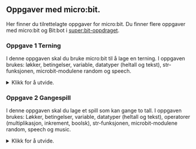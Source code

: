 ## Oppgaver med micro:bit.

Her finner du tilrettelagte oppgaver for micro:bit. Du finner flere oppgaver med micro:bit og Bit:bot i [super:bit-oppdraget](https://github.com/oivron/komme-i-gang-microbit).

### Oppgave 1 Terning

I denne oppgaven skal du bruke micro:bit til å lage en terning. I oppgaven brukes: løkker, betingelser, variable, datatyper (heltall og tekst), str-funksjonen, microbit-modulene random og speech.

<details>
<summary>Klikk for å utvide.</summary>

Utstyr: micro:bit, buzzer/hodetelefoner/høyttalere, ledninger.

I denne oppgaven skal du lage en terning. Når terningen ristes, skal den vise antallet på micro:bit-skjemen og lese det med tekst-til-tale. Når terningen for eksempel viser 3, vil det stå 3 på skjermen samtidig som talesyntesen leser tallet på engelsk. Det finnes ingen norsk stemme. Tekst-til-tale på micro:bit er ikke ferdig utviklet og er ganske dårlig. Men det er morsomt å bruke den likevel.

Vi kan ikke kaste micro:biten slik vi kaster en terning. Men micro:bit reagerer på bevegelse, så i stedet kan vi riste den. For at vi skal kunne bruke både tekst-til-tale og bevegelse på micro:bit, trenger vi to ekstra moduler, nemlig speech og random. Vi legger import-setninger for de modulene vi trenger helt først i koden. Husk at du også trenger selve micro:bit-modulen.

Bruk en while-løkke slik at programmet ditt kjører uendelig:

```
while True:
```

Inne i while-løkka trenger du en instruksjon som sier noe om hva som skal skje hvis micro:bit ristes (shake). Da passer det å bruke en if-setning. Det at micro:bit reagerer på bevegelse, betyr at den har en bevegelsessensor eller et akselerometer. Koden du trenger ser slik ut:

```
if accelerometer.was_gesture("shake"):
```

Hva er det som skal skje når du rister micro:bit? Jo, vi vil at micro:bit skal velge et tilfeldig tall fra 1 til 6. Det er jo slik en terning virker. Nå kan du bruke de mulighetene som ligger i modulen random. Og så trenger du en variabel. En variabel brukes til å lagre verdier, for eksempel et tall. En variabel har et passende navn som du bestemmer selv, og en verdi. Her kan det passe bra å kalle variabelen for antall. Du trenger en instruksjon som lager et tilfeldig tall mellom 1 og 6, og som lagrer det i variabelen antall:

```
antall = random.randint(1, 6)
```

Hva er det som mangler nå? Jo, du må sørge for at tallet leses opp og vises på micro:bit. Nå trenger du modulen speech. For at micro:bit skal lese opp tallet med tekst-itl-tale, kan du bruke instruksjonen:

```
speech.say(str(antall))
```

Legg merke til at du må ha str foran variabelen antall. Dette kommer av at variabler kan lagre ulike typer data, for eksempel tekst og tall. Typen som variabelen antall lagrer, er tall. Men det vi skal få lest opp med talesyntesen, må være av typen tekst. Så du må bruke en funksjon som kalles str for å konvertere variabelen antall fra tall til tekst:

Det siste du skal gjøre er å vise variabelen antall på LED-matrisen. Det er en ganske grei instruksjon og den ser slik ut:


```
display.show(antall)
```

Husk at du må bruke innrykk, både i while-løkka og i if-setningen!

#### Løsningsforslag

  <details>
<summary>Klikk for å utvide.</summary>
    
```
from micro:bit import *
import speech
import random

while True:
  if accelerometer.was_gesture("shake"):
    antall = random.randint(1, 6)
    speech.say(str(antall))
    display.show(antall)
```
    
</details>
</details>

### Oppgave 2 Gangespill

I denne oppgaven skal du lage et spill som kan gange to tall. I oppgaven brukes: Løkker, betingelser, variable, datatyper (heltall og tekst), operatorer (multiplikasjon, inkrement, boolsk), str-funksjonen, microbit-modulene random, speech og music.

<details>
<summary>Klikk for å utvide.</summary>

Utstyr: micro:bit, høyttalere.

I denne oppgaven skal du lage et gangespill. Når du rister microbit skal du få beskjed om å gange to tall mellom 1 og 9. For å oppgi svar, skal du angi tierne ved å trykke knapp A og enerne ved å trykke på knapp B. Hvis du får beskjed om å gange 3 og 9 (som er 27), skal du trykke 2 ganger på knapp A og 7 ganger på B. For å sende svaret, skal du snu microbit opp ned. Du skal så få beskjed om du svarte riktig eller galt.

I tillegg til selve microbit-modulen, trenger du modulene random, speech og music til denne oppgaven. Du må derfor starte programmet med flere import-setninger:

```
from microbit import *
import random
import speech
import music
```

Du trenger en while-løkke slik at du kan spille spillet flere ganger. Den skal inneholde resten av programkoden du skal lage. Deretter må du ha flere betingelser som dekker alle hendelsene i programmet ditt (riste, trykke på knapp A, trykke på knapp B og snu opp ned). Spillet begynner ved at microbit gir deg to tall når du rister den. Du kan bruke metoden accelerometer.was_gesture for å finne ut om microbiten ristes. Så den første betingelsen inne i while-løkka blir:

```
while True:
    if accelerometer.was_gesture("shake"):
```

Hva må du ha inne i if-setningen? Hva skal skje når microbit ristes? Det første du trenger, er to variable som tar vare på de to tallene microbit lager når du rister den. Kall dem gjerne faktor1 og faktor2. Disse må så få en tilfeldig verdi mellom 1 og 9. Til det kan du bruke metoden random.randint:

```
faktor1 = random.randint(1, 9)
faktor2 = random.randint(1, 9)
```

Så trenger du to variabler som skal ta vare på svaret du gir, det vil si antall ganger du trykker på knapp A og antall ganger på knapp B. Du kan kalle dem tiere og enere. Dessuten må du si at tierne og enerne skal ha verdien 0 til å begynne med. Det er viktig fordi vi må være sikre på at verdien nullstilles mellom hver gang du spiller gangespillet. Hvordan skal du skrive dette i programmet ditt?

Du trenger enda en variabel. Du må ha en som tar vare på tallet du får når faktor1 og faktor2 ganges. Denne variabelen kan du kalle produkt. Siden Python er ganske god i matematikk, kan du enkelt regne ut det ved hjelpe av * (stjerne). Det blir altså variabelen produkt som tar vare på det riktige svaret. Hvordan skal du skrive dette uttrykket?

Det neste som skal skje, er at spillet gir beskjed om hvilke to tall som skal ganges (faktor1 og faktor2). Det går an å vise dette både på microbit-skjermen og med tekst-til-tale. Du trenger ikke vise det på skjermen hvis du ikke vil, men det kan kanskje være lurt hvis noen seende skal spille spillet du lager. Seende er ikke så flinke til å forstå tekst-til-tale. For å vise tallene på microbit-skjermen, bruker du metoden display.scroll. Men det er et problem. Du kan ikke vise faktor1 og faktor2 på skjermen siden de er av typen heltall. Du kan bare vise tekst. Så du må gjøre om fra heltall til tekst før du sender dem til skjermen. Til det kan du bruke en funksjon som heter str:

```
display.scroll(str(faktor1) + " x " + str(faktor2))
```

For å høre tallene med tekst-til-tale, bruker du metoden speech-say. Også her må du først gjøre om til tekst:

```
speech.say(str(faktor1) + "and" + str(faktor2))
```

Så langt har du bestemt hva som skal skje inne i den første if-setningen, altså når microbit ristes. Husk innrykk! Nå skal du sørge for at spilleren kan gi et svar når spillet ber spilleren gange to tall. Vi må bygge videre på if-setningen med elif. Som vi sa til å begynne med, så skal knapp A brukes til å angi tierne, mens B skal brukes til enerne. Så hvis svaret er 27, blir det 2 trykk på A og 7 på B. Dette krever ikke så mye å programkode. Hvilken metode må du bruke for å registrere antall ganger knapp A og B blir trykket? Du trenger en elif-setning for hver av dem. Antall trykk lagrer du i variablene tiere og enere. Det går an å skrive dette slik: tiere = tiere + 1. Det betyr at variablelen tiere skal være lik den gamle verdien av tiere pluss 1. Men i Python kan vi skrive dette veldig elegant slik:

```
tiere += 1
```

For enerne blir det tilsvarende. Så langt har spilleren fått beskjed om å gange to tall, og har svart ved å trykke et visst antall ganger er på A og B.

Nå må programmet sammenligne svaret fra spilleren med variabelen produkt. Og så må spilleren får beskjed om svaret var riktig eller galt. Dette kan du gjøre med en siste elif-setning. Tidligere har du brukt betingelser for risting og trykk på knapp A eller B. Nå skal du bruke en betingelse som dekker tilfellet med å snu microbit opp ned. Du kan bruke metoden accelerometer.was_gesture til dette:

```
elif accelerometer.was_gesture("face down")
```

Programmet vet allerede hvor mange ganger spilleren har trykket på knapp A og B (tiere og enere). Men spillet vet ennå ikke hva avgitt svar er. Du trenger en variabel som tar vare på dette tallet. Kall den gjerne svar. Hvordan kan du regne ut dette tallet.

Det er nødvendig med noen flere instruksjoner. Du må sammenligne variablene svar og produkt. Er de identiske, er svaret riktig. Hvis ikke, er svaret galt. Her skal du bruke både talesyntese og musikk for å gi beskjed til spilleren om det ble riktig eller galt. Du trenger to betingelser til dette, if og else. De må ligge inne i den siste elif-betingelsen du laget. I if-setningen skal vi sammenligne variablene svar og produkt. Det kan vi gjøre ved bruk av to likhetstegn (svar == produkt). Betingelsen er at svar og produkt er like. Det vil altså si at spilleren har svart riktig. Men hvis svaret ikke er riktig, så må det være galt. Derfor kan du bruke else og ikke elif. Bruk følgende kode og fyll ut det som skal være inne i else-betingelsen:


```
if svar == produkt:
    music.play(music.JUMP_UP)
    speech.say("Correct answer")
else:
    # Spill melodien WAWAWAWAA
    # La tekst-til-tale lese "Wrong answer"
```

Dette ble et ganske langt program med mange forskjellige instruksjoner. Husk riktig innrykk! Hvis ikke krasjer programmet.

#### Løsningsforslag

<details>
<summary>Klikk for å utvide.</summary>

```
from microbit import *
import random
import speech
import music

while True:
    if accelerometer.was_gesture("shake"):
        faktor1 = random.randint(1, 9)
        faktor2 = random.randint(1, 9)
        enere = 0
        tiere = 0
        produkt = faktor1 * faktor2
        display.scroll(str(faktor1) + " x " + str(faktor2))
        speech.say(str(faktor1) + "and" + str(faktor2))
    elif button_a.was_pressed():
        tiere += 1
    elif button_b.was_pressed():
        enere += 1
    elif accelerometer.was_gesture("face down"):
        svar = (tiere * 10) + enere
        if svar == produkt:
            music.play(music.JUMP_UP)
            speech.say("Correct answer")
        else:
            music.play(music.WAWAWAWAA)
            speech.say("Wrong answer")
```
</details>
</details>
